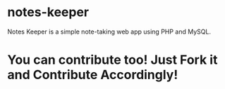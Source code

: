 # notes-keeper

Notes Keeper is a simple note-taking web app using PHP and MySQL. 

# You can contribute too! Just Fork it and Contribute Accordingly!
